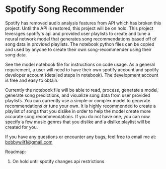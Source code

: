 # Spotify Song Recommender
Spotify has removed audio analysis features from API which has broken this project.  Until the API is restored, this project will be on hold.
This project leverages spotify's api and provided user playlists to create and tune a neural network model that generates song recommendations based off of song data in provided playlists.  The notebook python files can be copied and used by anyone to create their own song-recommender using their song data.

See the model notebook file for instructions on code usage.  As a general requirement, a user will need to have their own spotify account and spotify developer account (detailed steps in notebook).  The development account is free and easy to obtain.

Currently the notebook file will be able to read, process, generate a model, generate song predictions, and visualize song data from user provided playlists.  You can currently use a simple or complex model to generate recommendations or tune your own.  It is highly recommended to create a playlist of songs that you dislike in order to help the model create more accurate song recommendations.  If you do not have one, you can now specify a few music genres that you dislike and a dislike playlist will be created for you.

If you have any questions or encounter any bugs, feel free to email me at: bobbywilt1@gmail.com

Roadmap:
1. On hold until spotify changes api restrictions
